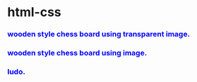 # html-css
<h3 style="color:blue">wooden style chess board using transparent image.</h3>
<h3 style="color: blue">wooden style chess board using image.</h3>
<h3 style="color: blue">ludo.</h3>

